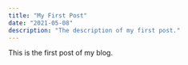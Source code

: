 ```yaml
---
title: "My First Post"
date: "2021-05-08"
description: "The description of my first post."
---
```


This is the first post of my blog.
